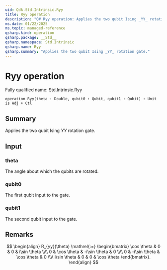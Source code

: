 ```yaml
---
uid: Qdk.Std.Intrinsic.Ryy
title: Ryy operation
description: "Q# Ryy operation: Applies the two qubit Ising _YY_ rotation gate."
ms.date: 01/22/2025
ms.topic: managed-reference
qsharp.kind: operation
qsharp.package: __Std__
qsharp.namespace: Std.Intrinsic
qsharp.name: Ryy
qsharp.summary: "Applies the two qubit Ising _YY_ rotation gate."
---
```


# Ryy operation

Fully qualified name: Std.Intrinsic.Ryy

```qsharp
operation Ryy(theta : Double, qubit0 : Qubit, qubit1 : Qubit) : Unit is Adj + Ctl
```

## Summary
Applies the two qubit Ising _YY_ rotation gate.

## Input
### theta
The angle about which the qubits are rotated.
### qubit0
The first qubit input to the gate.
### qubit1
The second qubit input to the gate.

## Remarks
$$
\begin{align}
    R_{yy}(\theta) \mathrel{:=}
    \begin{bmatrix}
        \cos \theta & 0 & 0 & i\sin \theta  \\\\
        0 & \cos \theta & -i\sin \theta & 0  \\\\
        0 & -i\sin \theta & \cos \theta & 0  \\\\
        i\sin \theta & 0 & 0 & \cos \theta
    \end{bmatrix}.
\end{align}
$$
